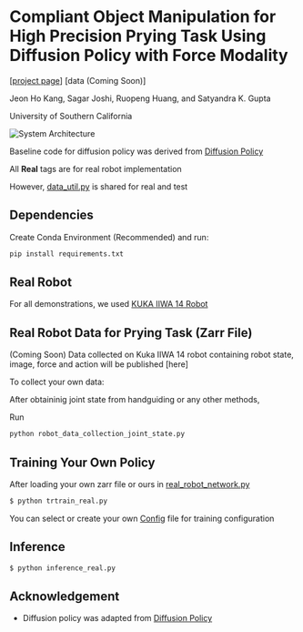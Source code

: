 # Compliant Object Manipulation for High Precision Prying Task Using Diffusion Policy with Force Modality

[[project page](https://rros-lab.github.io/diffusion-with-force.github.io/)] [data (Coming Soon)]

Jeon Ho Kang, Sagar Joshi, Ruopeng Huang, and Satyandra K. Gupta

University of Southern California

![System Architecture](imgs/overview_system.png)

Baseline code for diffusion policy was derived from [Diffusion Policy](https://github.com/real-stanford/diffusion_policy)

All  **Real** tags are for real robot implementation

However, [data_util.py](data_util.py) is shared for real and test


## Dependencies

Create Conda Environment (Recommended) and run:


```bash
pip install requirements.txt
```

## Real Robot 

For all demonstrations, we used [KUKA IIWA 14 Robot](https://www.kuka.com/en-de/products/robot-systems/industrial-robots/lbr-iiwa)


## Real Robot Data for Prying Task (Zarr File)
(Coming Soon)
Data collected on Kuka IIWA 14 robot containing robot state, image, force and action will be published [here]


To collect your own data:

After obtaininig joint state from handguiding or any other methods,

Run

```bash
python robot_data_collection_joint_state.py
```


## Training Your Own Policy


After loading your own zarr file or ours in [real_robot_network.py](real_robot_network.py)

```bash
$ python trtrain_real.py
```

You can select or create your own [Config](config) file for training configuration


## Inference

```bash
$ python inference_real.py
```


## Acknowledgement

+ Diffusion policy was adapted from [Diffusion Policy](https://github.com/real-stanford/diffusion_policy)